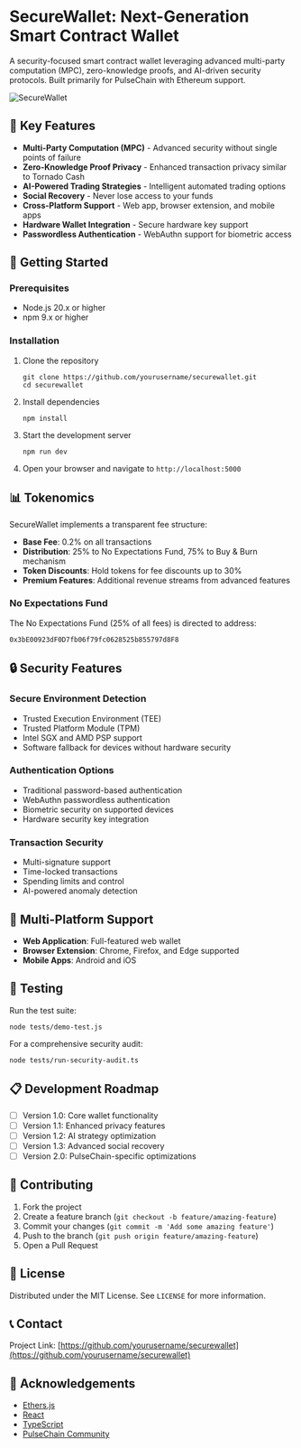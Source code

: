# SecureWallet: Next-Generation Smart Contract Wallet

A security-focused smart contract wallet leveraging advanced multi-party computation (MPC), zero-knowledge proofs, and AI-driven security protocols. Built primarily for PulseChain with Ethereum support.

![SecureWallet](https://via.placeholder.com/1200x600/0066cc/ffffff?text=SecureWallet)

## 🔑 Key Features

- **Multi-Party Computation (MPC)** - Advanced security without single points of failure
- **Zero-Knowledge Proof Privacy** - Enhanced transaction privacy similar to Tornado Cash
- **AI-Powered Trading Strategies** - Intelligent automated trading options
- **Social Recovery** - Never lose access to your funds
- **Cross-Platform Support** - Web app, browser extension, and mobile apps
- **Hardware Wallet Integration** - Secure hardware key support
- **Passwordless Authentication** - WebAuthn support for biometric access

## 🚀 Getting Started

### Prerequisites

- Node.js 20.x or higher
- npm 9.x or higher

### Installation

1. Clone the repository
   ```
   git clone https://github.com/yourusername/securewallet.git
   cd securewallet
   ```

2. Install dependencies
   ```
   npm install
   ```

3. Start the development server
   ```
   npm run dev
   ```
   
4. Open your browser and navigate to `http://localhost:5000`

## 📊 Tokenomics

SecureWallet implements a transparent fee structure:

- **Base Fee**: 0.2% on all transactions
- **Distribution**: 25% to No Expectations Fund, 75% to Buy & Burn mechanism
- **Token Discounts**: Hold tokens for fee discounts up to 30%
- **Premium Features**: Additional revenue streams from advanced features

### No Expectations Fund
The No Expectations Fund (25% of all fees) is directed to address:
```
0x3bE00923dF0D7fb06f79fc0628525b855797d8F8
```

## 🔒 Security Features

### Secure Environment Detection
- Trusted Execution Environment (TEE)
- Trusted Platform Module (TPM)
- Intel SGX and AMD PSP support
- Software fallback for devices without hardware security

### Authentication Options
- Traditional password-based authentication
- WebAuthn passwordless authentication
- Biometric security on supported devices
- Hardware security key integration

### Transaction Security
- Multi-signature support
- Time-locked transactions
- Spending limits and control
- AI-powered anomaly detection

## 📱 Multi-Platform Support

- **Web Application**: Full-featured web wallet
- **Browser Extension**: Chrome, Firefox, and Edge supported
- **Mobile Apps**: Android and iOS

## 🧪 Testing

Run the test suite:

```
node tests/demo-test.js
```

For a comprehensive security audit:

```
node tests/run-security-audit.ts
```

## 📋 Development Roadmap

- [ ] Version 1.0: Core wallet functionality
- [ ] Version 1.1: Enhanced privacy features
- [ ] Version 1.2: AI strategy optimization
- [ ] Version 1.3: Advanced social recovery
- [ ] Version 2.0: PulseChain-specific optimizations

## 🤝 Contributing

1. Fork the project
2. Create a feature branch (`git checkout -b feature/amazing-feature`)
3. Commit your changes (`git commit -m 'Add some amazing feature'`)
4. Push to the branch (`git push origin feature/amazing-feature`)
5. Open a Pull Request

## 📜 License

Distributed under the MIT License. See `LICENSE` for more information.

## 📞 Contact

Project Link: [https://github.com/yourusername/securewallet](https://github.com/yourusername/securewallet)

## 🙏 Acknowledgements

- [Ethers.js](https://docs.ethers.org/)
- [React](https://reactjs.org/)
- [TypeScript](https://www.typescriptlang.org/)
- [PulseChain Community](https://pulsechain.com/)